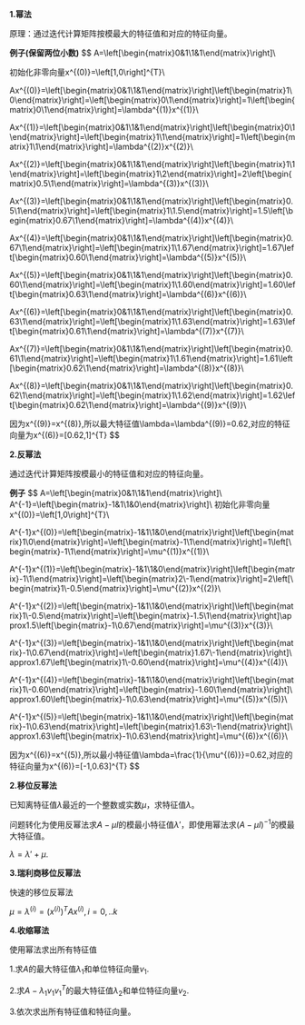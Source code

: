 **1.幂法**

原理：通过迭代计算矩阵按模最大的特征值和对应的特征向量。

**例子(保留两位小数)**
$$
A=\left[\begin{matrix}0&1\\1&1\end{matrix}\right]\\

初始化非零向量x^{(0)}=\left[1,0\right]^{T}\\

Ax^{(0)}=\left[\begin{matrix}0&1\\1&1\end{matrix}\right]\left[\begin{matrix}1\\0\end{matrix}\right]=\left[\begin{matrix}0\\1\end{matrix}\right]=1\left[\begin{matrix}0\\1\end{matrix}\right]=\lambda^{(1)}x^{(1)}\\

Ax^{(1)}=\left[\begin{matrix}0&1\\1&1\end{matrix}\right]\left[\begin{matrix}0\\1\end{matrix}\right]=\left[\begin{matrix}1\\1\end{matrix}\right]=1\left[\begin{matrix}1\\1\end{matrix}\right]=\lambda^{(2)}x^{(2)}\\

Ax^{(2)}=\left[\begin{matrix}0&1\\1&1\end{matrix}\right]\left[\begin{matrix}1\\1\end{matrix}\right]=\left[\begin{matrix}1\\2\end{matrix}\right]=2\left[\begin{matrix}0.5\\1\end{matrix}\right]=\lambda^{(3)}x^{(3)}\\

Ax^{(3)}=\left[\begin{matrix}0&1\\1&1\end{matrix}\right]\left[\begin{matrix}0.5\\1\end{matrix}\right]=\left[\begin{matrix}1\\1.5\end{matrix}\right]=1.5\left[\begin{matrix}0.67\\1\end{matrix}\right]=\lambda^{(4)}x^{(4)}\\

Ax^{(4)}=\left[\begin{matrix}0&1\\1&1\end{matrix}\right]\left[\begin{matrix}0.67\\1\end{matrix}\right]=\left[\begin{matrix}1\\1.67\end{matrix}\right]=1.67\left[\begin{matrix}0.60\\1\end{matrix}\right]=\lambda^{(5)}x^{(5)}\\

Ax^{(5)}=\left[\begin{matrix}0&1\\1&1\end{matrix}\right]\left[\begin{matrix}0.60\\1\end{matrix}\right]=\left[\begin{matrix}1\\1.60\end{matrix}\right]=1.60\left[\begin{matrix}0.63\\1\end{matrix}\right]=\lambda^{(6)}x^{(6)}\\

Ax^{(6)}=\left[\begin{matrix}0&1\\1&1\end{matrix}\right]\left[\begin{matrix}0.63\\1\end{matrix}\right]=\left[\begin{matrix}1\\1.63\end{matrix}\right]=1.63\left[\begin{matrix}0.61\\1\end{matrix}\right]=\lambda^{(7)}x^{(7)}\\

Ax^{(7)}=\left[\begin{matrix}0&1\\1&1\end{matrix}\right]\left[\begin{matrix}0.61\\1\end{matrix}\right]=\left[\begin{matrix}1\\1.61\end{matrix}\right]=1.61\left[\begin{matrix}0.62\\1\end{matrix}\right]=\lambda^{(8)}x^{(8)}\\

Ax^{(8)}=\left[\begin{matrix}0&1\\1&1\end{matrix}\right]\left[\begin{matrix}0.62\\1\end{matrix}\right]=\left[\begin{matrix}1\\1.62\end{matrix}\right]=1.62\left[\begin{matrix}0.62\\1\end{matrix}\right]=\lambda^{(9)}x^{(9)}\\

因为x^{(9)}=x^{(8)},所以最大特征值\lambda=\lambda^{(9)}=0.62,对应的特征向量为x^{(6)}=[0.62,1]^{T}
$$

**2.反幂法**

通过迭代计算矩阵按模最小的特征值和对应的特征向量。

**例子**
$$
A=\left[\begin{matrix}0&1\\1&1\end{matrix}\right]\\
A^{-1}=\left[\begin{matrix}-1&1\\1&0\end{matrix}\right]\\
初始化非零向量x^{(0)}=\left[1,0\right]^{T}\\

A^{-1}x^{(0)}=\left[\begin{matrix}-1&1\\1&0\end{matrix}\right]\left[\begin{matrix}1\\0\end{matrix}\right]=\left[\begin{matrix}-1\\1\end{matrix}\right]=1\left[\begin{matrix}-1\\1\end{matrix}\right]=\mu^{(1)}x^{(1)}\\

A^{-1}x^{(1)}=\left[\begin{matrix}-1&1\\1&0\end{matrix}\right]\left[\begin{matrix}-1\\1\end{matrix}\right]=\left[\begin{matrix}2\\-1\end{matrix}\right]=2\left[\begin{matrix}1\\-0.5\end{matrix}\right]=\mu^{(2)}x^{(2)}\\

A^{-1}x^{(2)}=\left[\begin{matrix}-1&1\\1&0\end{matrix}\right]\left[\begin{matrix}1\\-0.5\end{matrix}\right]=\left[\begin{matrix}-1.5\\1\end{matrix}\right]\approx1.5\left[\begin{matrix}-1\\0.67\end{matrix}\right]=\mu^{(3)}x^{(3)}\\

A^{-1}x^{(3)}=\left[\begin{matrix}-1&1\\1&0\end{matrix}\right]\left[\begin{matrix}-1\\0.67\end{matrix}\right]=\left[\begin{matrix}1.67\\-1\end{matrix}\right]\approx1.67\left[\begin{matrix}1\\-0.60\end{matrix}\right]=\mu^{(4)}x^{(4)}\\

A^{-1}x^{(4)}=\left[\begin{matrix}-1&1\\1&0\end{matrix}\right]\left[\begin{matrix}1\\-0.60\end{matrix}\right]=\left[\begin{matrix}-1.60\\1\end{matrix}\right]\approx1.60\left[\begin{matrix}-1\\0.63\end{matrix}\right]=\mu^{(5)}x^{(5)}\\

A^{-1}x^{(5)}=\left[\begin{matrix}-1&1\\1&0\end{matrix}\right]\left[\begin{matrix}-1\\0.63\end{matrix}\right]=\left[\begin{matrix}1.63\\-1\end{matrix}\right]\approx1.63\left[\begin{matrix}-1\\0.63\end{matrix}\right]=\mu^{(6)}x^{(6)}\\


因为x^{(6)}=x^{(5)},所以最小特征值\lambda=\frac{1}{\mu^{(6)}}=0.62,对应的特征向量为x^{(6)}=[-1,0.63]^{T}
$$

**2.移位反幂法**

已知离特征值$\lambda$最近的一个整数或实数$\mu$，求特征值$\lambda$。

问题转化为使用反幂法求$A-\mu I$的模最小特征值$\lambda'$，即使用幂法求$(A-\mu I)^{-1}$的模最大特征值。

$\lambda=\lambda'+\mu$.

**3.瑞利商移位反幂法**

快速的移位反幂法

$\mu =\lambda^{(i)}=(x^{(i)})^{T}Ax^{(i)},i=0,..k$

**4.收缩幂法**

使用幂法求出所有特征值

1.求$A$的最大特征值$\lambda_1$和单位特征向量$v_1$.

2.求$A-\lambda_1v_1v_1^{T}$的最大特征值$\lambda_2$和单位特征向量$v_2$.

3.依次求出所有特征值和特征向量。

